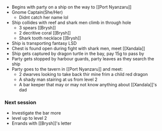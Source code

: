 - Begins with party on a ship on the way to [[Port Nyanzaru]]
- Gnome Captain(She/Her)
	- Didnt catch her name lol
- Ship collides with reef and shark men climb in through hole
	- 3 spears [[Brysh]]
	- 2 decritive coral [[Brysh]]
	- Shark tooth necklace [[Brysh]]
- Ship is transporting fantasy LSD
- Chest is found open during fight with shark men, meet [[Xandala]]
- Ship gets captured by dragon turtle in the bay, pay 15g to pass by
- Party gets stopped by harbour guards, party leaves as they search the ship
- Party goes to the tavern in [[Port Nyanzaru]] and meet:
	- 2 dwarves looking to take back thir mine frim a child red dragon
	- A shady man stairing at us from level 2
	- A bar keeper that may or may not know anything about [[Xandala]]'s  dad

### Next session
- Investigate the bar more
- level up to level 2
- Errands with [[Brysh]]'s  letter